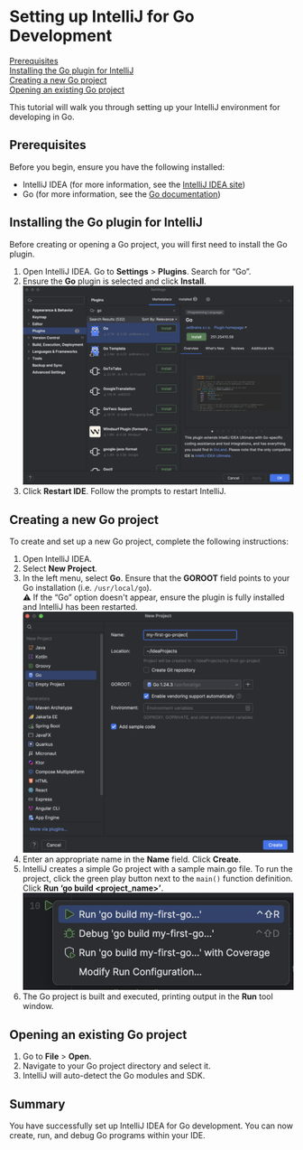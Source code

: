 # Setting up IntelliJ for Go Development

[Prerequisites](#prerequisites) \
[Installing the Go plugin for IntelliJ](#installing-the-go-plugin-for-intellij) \
[Creating a new Go project](#creating-a-new-go-project) \
[Opening an existing Go project](#opening-an-existing-go-project)

This tutorial will walk you through setting up your IntelliJ environment for developing in Go.

## Prerequisites
Before you begin, ensure you have the following installed:

* IntelliJ IDEA (for more information, see the [IntelliJ IDEA site](https://www.jetbrains.com/idea/download/))  
* Go (for more information, see the [Go documentation](https://go.dev/doc/install))  

## Installing the Go plugin for IntelliJ
Before creating or opening a Go project, you will first need to install the Go plugin.

1. Open IntelliJ IDEA. Go to **Settings** > **Plugins**. Search for “Go”.   
2. Ensure the **Go** plugin is selected and click **Install**.  
   ![](images/install.png)
3. Click **Restart IDE**. Follow the prompts to restart IntelliJ.

## Creating a new Go project
To create and set up a new Go project, complete the following instructions:

1. Open IntelliJ IDEA.   
2. Select **New Project**.  
3. In the left menu, select **Go**. Ensure that the **GOROOT** field points to your Go installation (i.e. `/usr/local/go`).   
   ⚠️ If the “Go” option doesn't appear, ensure the plugin is fully installed and IntelliJ has been restarted.  
   ![](images/goroot.png)
4. Enter an appropriate name in the **Name** field. Click **Create**.
5. IntelliJ creates a simple Go project with a sample main.go file. To run the project, click the green play button next to the `main()` function definition. Click **Run ‘go build <project_name>’**.  
   ![](images/run.png)  
6. The Go project is built and executed, printing output in the **Run** tool window.

## Opening an existing Go project
1. Go to **File** > **Open**.  
2. Navigate to your Go project directory and select it.  
3. IntelliJ will auto-detect the Go modules and SDK.

## Summary
You have successfully set up IntelliJ IDEA for Go development. You can now create, run, and debug Go programs within your IDE.